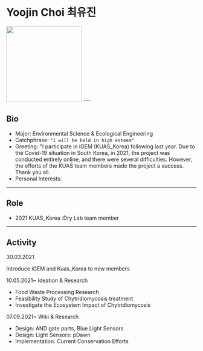 
# Yoojin Choi 최유진
<img src=https://user-images.githubusercontent.com/87371591/135803442-19e64db5-e00b-4754-9b48-df16f5c89655.png width=200px height=200px>
---

## Bio
* Major: Environmental Science & Ecological Engineering
* Catchphrase: `"I will be held in high esteem"`
* Greeting: "I participate in iGEM (KUAS_Korea) following last year. Due to the Covid-19 situation in South Korea, in 2021, the project was conducted entirely online, and there were several difficulties. However, the efforts of the KUAS team members made the project a success. Thank you all.
* Personal Interests:

---

## Role
* 2021 KUAS_Korea :Dry Lab team member

---

## Activity

30.03.2021

Introduce iGEM and Kuas_Korea to new members

10.05.2021~
Ideation & Research
- Food Waste Processing Research
- Feasibility Study of Chytridiomycosis treatment
- Investigate the Ecosystem Impact of Chytridiomycosis

07.09.2021~
Wiki & Research
- Design: AND gate parts, Blue Light Sensors 
- Design: Light Sensors: pDawn
- Implementation: Current Conservation Efforts

####  


